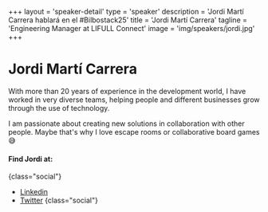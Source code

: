 +++
layout = 'speaker-detail'
type = 'speaker'
description = 'Jordi Martí Carrera hablará en el #Bilbostack25'
title = 'Jordi Martí Carrera'
tagline = 'Engineering Manager at LIFULL Connect'
image = 'img/speakers/jordi.jpg'
+++

# Jordi Martí Carrera

With more than 20 years of experience in the development world, I have worked in very diverse teams, helping people and different businesses grow through the use of technology.  

I am passionate about creating new solutions in collaboration with other people. Maybe that's why I love escape rooms or collaborative board games 😅

#### Find Jordi at:

{class="social"}
* [Linkedin](https://www.linkedin.com/in/jmarti-heedrox/)
* [Twitter](https://twitter.com/itortv)
  {class="social"}